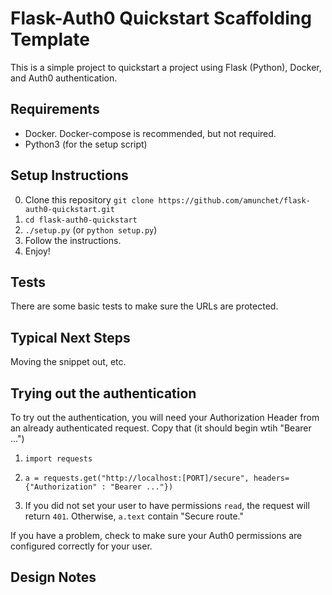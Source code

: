 # Flask-Auth0 Quickstart Scaffolding Template
This is a simple project to quickstart a project using Flask (Python), Docker, and Auth0 authentication.

## Requirements
- Docker.  Docker-compose is recommended, but not required.
- Python3 (for the setup script)


## Setup Instructions
0.  Clone this repository `git clone https://github.com/amunchet/flask-auth0-quickstart.git`
1.  `cd flask-auth0-quickstart`
2.  `./setup.py` (or `python setup.py`)
3.  Follow the instructions.
4.  Enjoy!


## Tests
There are some basic tests to make sure the URLs are protected.  


## Typical Next Steps
Moving the snippet out, etc. 

## Trying out the authentication
To try out the authentication, you will need your Authorization Header from an already authenticated request.  Copy that (it should begin wtih "Bearer ...")

1.  `import requests`
2.  `a = requests.get("http://localhost:[PORT]/secure", headers={"Authorization" : "Bearer ..."})`

3.  If you did not set your user to have permissions `read`, the request will return `401`.  Otherwise, `a.text` contain "Secure route."

If you have a problem, check to make sure your Auth0 permissions are configured correctly for your user.

## Design Notes
